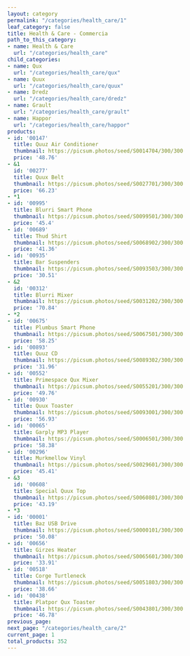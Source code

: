 ```yaml
---
layout: category
permalink: "/categories/health_care/1"
leaf_category: false
title: Health & Care - Commercia
path_to_this_category:
- name: Health & Care
  url: "/categories/health_care"
child_categories:
- name: Qux
  url: "/categories/health_care/qux"
- name: Quux
  url: "/categories/health_care/quux"
- name: Dredz
  url: "/categories/health_care/dredz"
- name: Grault
  url: "/categories/health_care/grault"
- name: Happor
  url: "/categories/health_care/happor"
products:
- id: '00147'
  title: Quuz Air Conditioner
  thumbnail: https://picsum.photos/seed/S0014704/300/300
  price: '48.76'
- &1
  id: '00277'
  title: Quux Belt
  thumbnail: https://picsum.photos/seed/S0027701/300/300
  price: '66.23'
- *1
- id: '00995'
  title: Blurri Smart Phone
  thumbnail: https://picsum.photos/seed/S0099501/300/300
  price: '45.4'
- id: '00689'
  title: Thud Shirt
  thumbnail: https://picsum.photos/seed/S0068902/300/300
  price: '41.36'
- id: '00935'
  title: Bar Suspenders
  thumbnail: https://picsum.photos/seed/S0093503/300/300
  price: '30.51'
- &2
  id: '00312'
  title: Blurri Mixer
  thumbnail: https://picsum.photos/seed/S0031202/300/300
  price: '70.84'
- *2
- id: '00675'
  title: Plumbus Smart Phone
  thumbnail: https://picsum.photos/seed/S0067501/300/300
  price: '58.25'
- id: '00893'
  title: Quuz CD
  thumbnail: https://picsum.photos/seed/S0089302/300/300
  price: '31.96'
- id: '00552'
  title: Primespace Qux Mixer
  thumbnail: https://picsum.photos/seed/S0055201/300/300
  price: '49.76'
- id: '00930'
  title: Quux Toaster
  thumbnail: https://picsum.photos/seed/S0093001/300/300
  price: '56.93'
- id: '00065'
  title: Garply MP3 Player
  thumbnail: https://picsum.photos/seed/S0006501/300/300
  price: '58.38'
- id: '00296'
  title: Murkmellow Vinyl
  thumbnail: https://picsum.photos/seed/S0029601/300/300
  price: '45.41'
- &3
  id: '00608'
  title: Special Quux Top
  thumbnail: https://picsum.photos/seed/S0060801/300/300
  price: '43.19'
- *3
- id: '00001'
  title: Baz USB Drive
  thumbnail: https://picsum.photos/seed/S0000101/300/300
  price: '50.08'
- id: '00656'
  title: Girzes Heater
  thumbnail: https://picsum.photos/seed/S0065601/300/300
  price: '33.91'
- id: '00518'
  title: Corge Turtleneck
  thumbnail: https://picsum.photos/seed/S0051803/300/300
  price: '38.66'
- id: '00438'
  title: Platpor Qux Toaster
  thumbnail: https://picsum.photos/seed/S0043801/300/300
  price: '46.78'
previous_page: 
next_page: "/categories/health_care/2"
current_page: 1
total_products: 352
---
```

